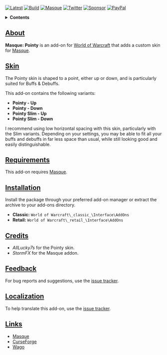 [![Latest][Badge-Latest]][Latest]
[![Build][SVG-Build]][Build]
[![Masque][SVG-Masque]][Masque]
[![Twitter][SVG-Twitter]][Twitter]
[![Sponsor][SVG-Sponsor]][Sponsor]
[![PayPal][SVG-PayPal]][PayPal]

<details>
<summary><strong>Contents</strong></summary><p>

- [About](#About "Go to About")
- [Skin](#Skin "Go to Skin")
- [Requirements](#Requirements "Go to Requirements")
- [Installation](#Installation "Go to Installation")
- [Credits](#Credits "Go to Credits")
- [Feedback](#Feedback "Go to Feedback")
- [Localization](#Localization "Go to Localization")
- [Links](#Links "Go to Links")

</p></details>

## [About][Top]

**Masque: Pointy** is an add-on for [World of Warcraft] that adds a custom skin for [Masque].

## [Skin][Top]

The Pointy skin is shaped to a point, either up or down, and is particularly suited for Buffs & Debuffs.

This add-on contains the following variants:
- **Pointy - Up**
- **Pointy - Down**
- **Pointy Slim - Up**
- **Pointy Slim - Down**

I recommend using low horizontal spacing with this skin, particularly with the Slim variants. Depending on your settings, you may be able to fit all your buffs and debuffs in far less space than usual, while still looking good and easily distinguishable.

## [Requirements][Top]

This add-on requires [Masque].

## [Installation][Top]

Install the package through your preferred add-on manager or extract the archive to your add-ons directory.

- **Classic:** `World of Warcraft\_classic_\Interface\AddOns`
- **Retail:** `World of Warcraft\_retail_\Interface\AddOns`

## [Credits][Top]

- _AllLucky7s_ for the Pointy skin.
- _StormFX_ for the Masque addon.

## [Feedback][Top]

For bug reports and suggestions, use the [issue tracker].

## [Localization][Top]

To help translate this add-on, use the [issue tracker].

## [Links][Top]

- [Masque][Masque]
- [CurseForge][CurseForge]
- [Wago][Wago]

[Links]: #

[Latest]: https://github.com/dlecina/Masque_Pointy/releases (Latest Release)
[Build]: https://github.com/dlecina/Masque_Pointy/actions?query=workflow%3ARelease (Build Status)
[Masque]: https://github.com/SFX-WoW/Masque (Download Masque)
[Twitter]: https://twitter.com/alllucky7s (Follow on Twitter)
[Sponsor]: https://github.com/sponsors/dlecina (Sponsor on GitHub)
[PayPal]: https://www.paypal.me/dlecina (Donate via PayPal)

[World of Warcraft]: https://worldofwarcraft.com (World of Warcraft)

[Issue Tracker]: https://github.com/dlecina/Masque_Pointy/issues (Report an Issue)

[CurseForge]: https://www.curseforge.com/wow/addons/masque-pointy (View on CurseForge)
[Wago]: https://addons.wago.io/addons/masque-pointy (View on Wago Addons)
[GitHub]: https://github.com/dlecina/Masque_Pointy (View on GitHub)

[Top]: #Top (Top of the Page)

[Images]: #

[Badge-Latest]: https://img.shields.io/github/v/release/dlecina/Masque_Pointy?include_prereleases&label=Latest&style=flat-square
[SVG-Build]: https://img.shields.io/github/workflow/status/dlecina/Masque_Pointy/Release?label=Build&logo=github&logoColor=fff&style=flat-square
[SVG-Masque]: https://img.shields.io/endpoint?url=https://wow.stormfx.com/img/svg/masque-skin.json
[SVG-Twitter]: https://img.shields.io/badge/Twitter-1DA1F2?logo=twitter&logoColor=fff&style=flat-square
[SVG-Sponsor]: https://img.shields.io/badge/Sponsor-555?logo=github&logoColor=fff&style=flat-square
[SVG-PayPal]: https://img.shields.io/endpoint?url=https://www.stormfx.com/img/svg/paypal.json
